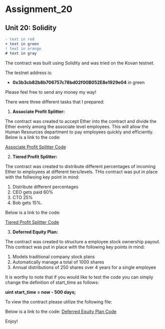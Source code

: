 # Assignment_20
## **Unit 20: Solidity**

```diff
- text in red
+ text in green
! text in orange
# text in gray
```
The contract was built using Solidity and was tried on the Kovan testnet.

The testnet address is:

+ **0x3b3cb82b8b706757c78bd02f00B052E8e1929e04** in green

Please feel free to send any money my way!

There were three different tasks that I prepared:
1. **Associate Profit Splitter:**

The contract was created to accept Ether into the contract and divide the Ether evenly among the associate level employees. This will allow the Human Resources department to pay employees quickly and efficiently. Below is a link to the code:

[Associate Profit Splitter Code](AssociateProfitSplitter.sol)



2. **Tiered Profit Splitter:**

The contract was created to distribute different percentages of incoming Ether to employees at different tiers/levels. THis contract was put in place with the follwoing key point in mind:

1. Distribute different percentages
2. CEO gets paid 60%
3. CTO 25%
4. Bob gets 15%.

 Below is a link to the code:
 
 [Tiered Profit Splitter Code](TieredProfitSplitter.sol)

3. **Deferred Equity Plan:**

The contract was created to structure a employee stock ownership payout. This contract was put in place with the following key points in mind:

  1. Models traditional company stock plans
  2. Automatically manage a total of 1000 shares
  3. Annual distributions of 250 shares over 4 years for a single employee

It is worthy to note that if you would like to test the code you can simply change the definition of start_time as follows:
  
  **uint start_time = now - 500 days;**



To view the contract please utilize the following file:  

Below is a link to the code: 
[Deferred Equity Plan Code](DeferredEquityPlan2.sol)
  
  
  
Enjoy!
